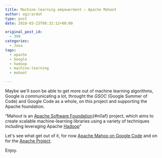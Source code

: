 ```yaml
---
title: Machine-learning empowerment – Apache Mahoot
author: ogirardot
type: post
date: 2010-03-23T08:32:12+00:00

original_post_id:
  - 399
categories:
  - Java
tags:
  - apache
  - Google
  - hadoop
  - machine-learning
  - mahoot

---
```

Maybe we'll soon be able to get more out of machine learning algorithms, Google is communicating a lot, throught the _GSOC_ (Google Summer of Code) and Google Code as a whole, on this project and supporting the Apache foundation.
<!--more-->

&#8220;Mahout is an [Apache Software Foundation][1]{#n0af} project, which aims to create scalable machine-learning libraries using a variety of techniques including leveraging Apache [Hadoop][2]&#8221;

Let's see what get out of it, for now <a href="http://googland.blogspot.com/2010/03/g-training-toy-elephant-with-google.html" target="_blank">Apache Mahoo on Google Code</a> and on for the [Apache Project][3].

Enjoy.

 [1]: http://www.apache.org/ "Apache Software Foundation"
 [2]: http://hadoop.apache.org/
 [3]: http://lucene.apache.org/mahout/